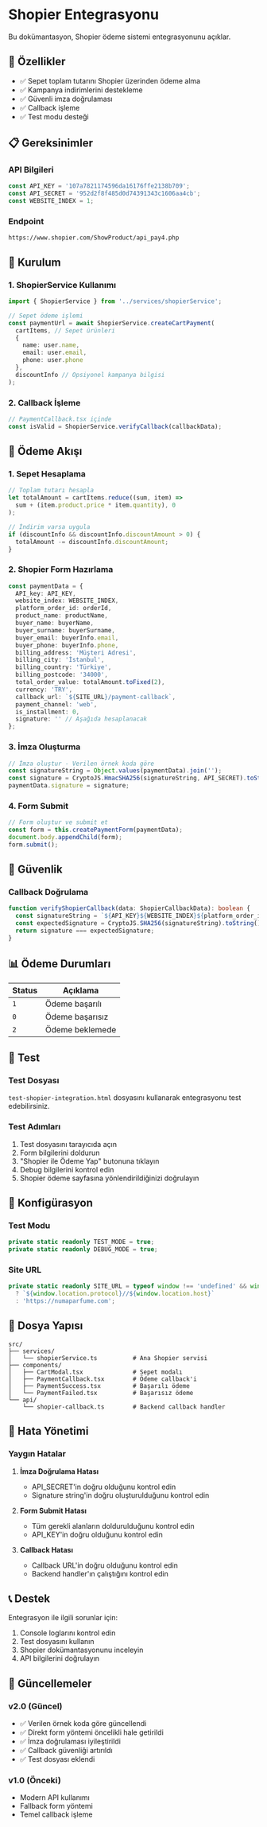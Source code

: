 # Shopier Entegrasyonu

Bu dokümantasyon, Shopier ödeme sistemi entegrasyonunu açıklar.

## 🚀 Özellikler

- ✅ Sepet toplam tutarını Shopier üzerinden ödeme alma
- ✅ Kampanya indirimlerini destekleme
- ✅ Güvenli imza doğrulaması
- ✅ Callback işleme
- ✅ Test modu desteği

## 📋 Gereksinimler

### API Bilgileri
```typescript
const API_KEY = '107a7821174596da16176ffe2138b709';
const API_SECRET = '952d2f8f485d0d74391343c1606aa4cb';
const WEBSITE_INDEX = 1;
```

### Endpoint
```
https://www.shopier.com/ShowProduct/api_pay4.php
```

## 🔧 Kurulum

### 1. ShopierService Kullanımı

```typescript
import { ShopierService } from '../services/shopierService';

// Sepet ödeme işlemi
const paymentUrl = await ShopierService.createCartPayment(
  cartItems, // Sepet ürünleri
  {
    name: user.name,
    email: user.email,
    phone: user.phone
  },
  discountInfo // Opsiyonel kampanya bilgisi
);
```

### 2. Callback İşleme

```typescript
// PaymentCallback.tsx içinde
const isValid = ShopierService.verifyCallback(callbackData);
```

## 📝 Ödeme Akışı

### 1. Sepet Hesaplama
```typescript
// Toplam tutarı hesapla
let totalAmount = cartItems.reduce((sum, item) => 
  sum + (item.product.price * item.quantity), 0
);

// İndirim varsa uygula
if (discountInfo && discountInfo.discountAmount > 0) {
  totalAmount -= discountInfo.discountAmount;
}
```

### 2. Shopier Form Hazırlama
```typescript
const paymentData = {
  API_key: API_KEY,
  website_index: WEBSITE_INDEX,
  platform_order_id: orderId,
  product_name: productName,
  buyer_name: buyerName,
  buyer_surname: buyerSurname,
  buyer_email: buyerInfo.email,
  buyer_phone: buyerInfo.phone,
  billing_address: 'Müşteri Adresi',
  billing_city: 'İstanbul',
  billing_country: 'Türkiye',
  billing_postcode: '34000',
  total_order_value: totalAmount.toFixed(2),
  currency: 'TRY',
  callback_url: `${SITE_URL}/payment-callback`,
  payment_channel: 'web',
  is_installment: 0,
  signature: '' // Aşağıda hesaplanacak
};
```

### 3. İmza Oluşturma
```typescript
// İmza oluştur - Verilen örnek koda göre
const signatureString = Object.values(paymentData).join('');
const signature = CryptoJS.HmacSHA256(signatureString, API_SECRET).toString();
paymentData.signature = signature;
```

### 4. Form Submit
```typescript
// Form oluştur ve submit et
const form = this.createPaymentForm(paymentData);
document.body.appendChild(form);
form.submit();
```

## 🔐 Güvenlik

### Callback Doğrulama
```typescript
function verifyShopierCallback(data: ShopierCallbackData): boolean {
  const signatureString = `${API_KEY}${WEBSITE_INDEX}${platform_order_id}${total_order_value}${currency}${random_nr}${API_SECRET}`;
  const expectedSignature = CryptoJS.SHA256(signatureString).toString();
  return signature === expectedSignature;
}
```

## 📊 Ödeme Durumları

| Status | Açıklama |
|--------|----------|
| `1` | Ödeme başarılı |
| `0` | Ödeme başarısız |
| `2` | Ödeme beklemede |

## 🧪 Test

### Test Dosyası
`test-shopier-integration.html` dosyasını kullanarak entegrasyonu test edebilirsiniz.

### Test Adımları
1. Test dosyasını tarayıcıda açın
2. Form bilgilerini doldurun
3. "Shopier ile Ödeme Yap" butonuna tıklayın
4. Debug bilgilerini kontrol edin
5. Shopier ödeme sayfasına yönlendirildiğinizi doğrulayın

## 🔧 Konfigürasyon

### Test Modu
```typescript
private static readonly TEST_MODE = true;
private static readonly DEBUG_MODE = true;
```

### Site URL
```typescript
private static readonly SITE_URL = typeof window !== 'undefined' && window.location.hostname === 'localhost' 
  ? `${window.location.protocol}//${window.location.host}`
  : 'https://numaparfume.com';
```

## 📁 Dosya Yapısı

```
src/
├── services/
│   └── shopierService.ts          # Ana Shopier servisi
├── components/
│   ├── CartModal.tsx              # Sepet modalı
│   ├── PaymentCallback.tsx        # Ödeme callback'i
│   ├── PaymentSuccess.tsx         # Başarılı ödeme
│   └── PaymentFailed.tsx          # Başarısız ödeme
└── api/
    └── shopier-callback.ts        # Backend callback handler
```

## 🚨 Hata Yönetimi

### Yaygın Hatalar

1. **İmza Doğrulama Hatası**
   - API_SECRET'in doğru olduğunu kontrol edin
   - Signature string'in doğru oluşturulduğunu kontrol edin

2. **Form Submit Hatası**
   - Tüm gerekli alanların doldurulduğunu kontrol edin
   - API_KEY'in doğru olduğunu kontrol edin

3. **Callback Hatası**
   - Callback URL'in doğru olduğunu kontrol edin
   - Backend handler'ın çalıştığını kontrol edin

## 📞 Destek

Entegrasyon ile ilgili sorunlar için:

1. Console loglarını kontrol edin
2. Test dosyasını kullanın
3. Shopier dokümantasyonunu inceleyin
4. API bilgilerini doğrulayın

## 🔄 Güncellemeler

### v2.0 (Güncel)
- ✅ Verilen örnek koda göre güncellendi
- ✅ Direkt form yöntemi öncelikli hale getirildi
- ✅ İmza doğrulaması iyileştirildi
- ✅ Callback güvenliği artırıldı
- ✅ Test dosyası eklendi

### v1.0 (Önceki)
- Modern API kullanımı
- Fallback form yöntemi
- Temel callback işleme
